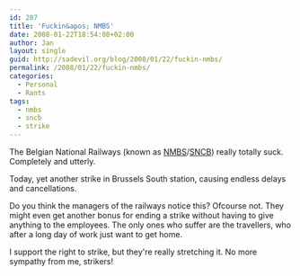 ```yaml
---
id: 207
title: 'Fuckin&apos; NMBS'
date: 2008-01-22T18:54:08+02:00
author: Jan
layout: single
guid: http://sadevil.org/blog/2008/01/22/fuckin-nmbs/
permalink: /2008/01/22/fuckin-nmbs/
categories:
  - Personal
  - Rants
tags:
  - nmbs
  - sncb
  - strike
---
```

The Belgian National Railways (known as <a href="http://www.nmbs.be" target="_blank">NMBS</a>/<a href="http://www.sncb.be" target="_blank">SNCB</a>) really totally suck. Completely and utterly.

Today, yet another strike in Brussels South station, causing endless delays and cancellations. 

Do you think the managers of the railways notice this? Ofcourse not. They might even get another bonus for ending a strike without having to give anything to the employees. The only ones who suffer are the travellers, who after a long day of work just want to get home.

I support the right to strike, but they're really stretching it. No more sympathy from me, strikers!
